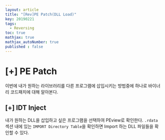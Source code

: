 ```yaml
---
layout: article
title: "[Rev]PE Patch(DLL Load)"
key: 20190221
tags:
  - Reversing
toc: true
mathjax: true
mathjax_autoNumber: true
published : false
---
```


# [+] PE Patch

<!--more-->

이번에 내가 원하는 라이브러리를 다른 프로그램에 삽입시키는 방법중에 하나로 바이너리 코드패치에 대해 알아본다.

## [+] IDT Inject

내가 원하는 DLL을 삽입하고 싶은 프로그램을 선택하여 PEview로 확인한다. `.rdata` 섹션 내에 있는 `IMPORT Directory Table`을 확인하면 Import 하는 DLL 파일들을 확인할 수 있다.

